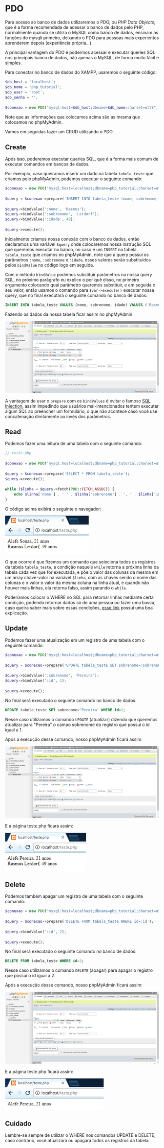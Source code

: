 # PDO

Para acesso ao banco de dados utilizaremos o PDO, ou _PHP Data Objects_, que é a forma recomendada de acessar o banco de dados pelo PHP, normalmente quando se utiliza o MySQL como banco de dados, ensinam as funções do mysqli primeiro, deixando o PDO para pessoas mais experientes aprenderem depois (experiência própria...).

A principal vantagem do PDO é podermos acessar e executar queries SQL nos principais banco de dados, não apenas o MySQL, de forma muito fácil e simples.

Para conectar no banco de dados do XAMPP, usaremos o seguinte código:

```php
$db_host = 'localhost';
$db_nome = 'php_tutorial';
$db_user = 'root';
$db_senha = '';

$conexao = new PDO("mysql:host=$db_host;dbname=$db_nome;charset=utf8", $db_user, $db_senha);
```

Note que as informações que colocamos acima são as mesma que colocamos no phpMyAdmin.

Vamos em seguidas fazer um CRUD utilizando o PDO.

## Create

Após isso, poderemos executar queries SQL, que é a forma mais comum de executar comandos em bancos de dados.

Por exemplo, caso queiramos inserir um dado na tabela `tabela_teste` que criamos pelo phpMyAdmin, podemos executar o seguinte comando:

```php
$conexao = new PDO('mysql:host=localhost;dbname=php_tutorial;charset=utf8', 'root', '');

$query = $conexao->prepare('INSERT INTO tabela_teste (nome, sobrenome, idade) VALUES (:nome, :sobrenome, :idade)');

$query->bindValue(':nome', 'Rasmus');
$query->bindValue(':sobrenome', 'Lerdorf');
$query->bindValue(':idade', 49);

$query->execute();
```

Inicialmente criamos nossa conexão com o banco de dados, então declaramos uma variável `$query` onde colocaremos nossa instrução SQL que queremos executar no banco, no caso é um `INSERT` na tabela `tabela_teste` que criamos no phpMyAdmin, note que a query possui os parâmetros `:nome`, `:sobrenome` e `:idade`, esses valores serão substituídos pelos `bindValue` no código logo em seguida.

Com o método `bindValue` podemos substituir parâmetros na nossa query SQL, no próximo parágrafo eu explico o por quê disso, no primeiro argumento colocando qual parâmetro queremos substituir, e em seguida o seu valor, então usamos o comando para `$var->execute()` executar nossa query, que no final executará o seguinte comando no banco de dados:

```sql
INSERT INTO tabela_teste VALUES (nome, sobrenome, idade) VALUES ('Rasmus', 'Lerdorf', 49);
```

Fazendo os dados da nossa tabela ficar assim no phpMyAdmin:

![Tela do phpMyAdmin com os novos dados](./assets/phpmyadmin/phpmyadmin9.png)

A vantagem de usar o `prepare` com os `bindValues` é evitar o famoso [SQL Injection](https://www.tecmundo.com.br/tecmundo-explica/113195-sql-injection-saiba-tudo-ataque-simples-devastador.htm), assim impedindo que usuários mal-intencionados tentem executar algum SQL ao preencher um formulário, o que não acontece caso você use concatenação diretamente ao invés dos parâmetros.

## Read

Podemos fazer uma leitura de uma tabela com o seguinte comando:

```php
// teste.php

$conexao = new PDO('mysql:host=localhost;dbname=php_tutorial;charset=utf8', 'root', '');

$query = $conexao->prepare('SELECT * FROM tabela_teste');
$query->execute();

while ($linha = $query->fetch(PDO::FETCH_ASSOC)) {
    echo $linha['nome'] . ' ' . $linha['sobrenome'] . ', ' . $linha['idade'] . ' anos' . '<br>';
}
```

O código acima exibirá o seguinte o navegador:

![Resultado do código acima](./assets/pdo/pdo1.png)

O que ocorre é que fizemos um comando que seleciona todos os registros da tabela `tabela_teste`, a condição naquele `while` retorna a próxima linha da tabela cada vez que for executada, e põe o valor das colunas da mesma em um array chave-valor na variável `$linha`, com as chaves sendo o nome das colunas e o valor o valor da mesma coluna na linha atual, e quando não houver mais linhas, ela retorna falso, assim parando o `while`.

Poderíamos colocar o WHERE no SQL para retornar linhas mediante certa condição, podendo retornar dados só de uma pessoa ou fazer uma busca, caso queira saber mais sobre essas condições, [esse link](https://www.devmedia.com.br/sql-clausula-where/37645) possui uma boa explicação.

## Update

Podemos fazer uma atualização em um registro de uma tabela com o seguinte comando:

```php
$conexao = new PDO('mysql:host=localhost;dbname=php_tutorial;charset=utf8', 'root', '');

$query = $conexao->prepare('UPDATE tabela_teste SET sobrenome=:sobrenome WHERE id=:id');

$query->bindValue(':sobrenome', 'Pereira');
$query->bindValue(':id', 1);

$query->execute();
```

No final será executado o seguinte comando no banco de dados:

```sql
UPDATE tabela_teste SET sobrenome='Pereira' WHERE id=1;
```

Nesse caso utilizamos o comando `UPDATE` (atualizar) dizendo que queremos atualizar para "Pereira" o campo sobrenome do registro que possui o id igual a 1.

Após a execução desse comando, nosso phpMyAdmin ficará assim:

![Tela do phpMyAdmin com dados atualizados](./assets/phpmyadmin/phpmyadmin10.png)

E a página teste.php ficará assim:

![teste.php atualizada](./assets/pdo/pdo2.png)

## Delete

Podemos também apagar um registro de uma tabela com o seguinte comando:

```php
$conexao = new PDO('mysql:host=localhost;dbname=php_tutorial;charset=utf8', 'root', '');

$query = $conexao->prepare('DELETE FROM tabela_teste WHERE id=:id');

$query->bindValue(':id', 2);

$query->execute();
```

No final será executado o seguinte comando no banco de dados:

```sql
DELETE FROM tabela_teste WHERE id=2;
```

Nesse caso utilizamos o comando `DELETE` (apagar) para apagar o registro que possui o id igual a 2.

Após a execução desse comando, nosso phpMyAdmin ficará assim:

![Tela do phpMyAdmin com dados atualizados](./assets/phpmyadmin/phpmyadmin11.png)

E a página teste.php ficará assim:

![teste.php atualizada](./assets/pdo/pdo3.png)

## Cuidado

Lembre-se sempre de utilizar o WHERE nos comandos UPDATE e DELETE, caso contrário, você atualizará ou apagará todos os registros da tabela.
